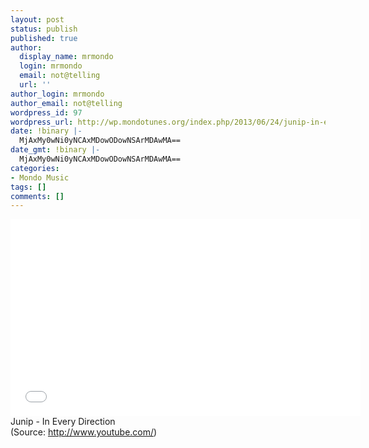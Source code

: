 ```yaml
---
layout: post
status: publish
published: true
author:
  display_name: mrmondo
  login: mrmondo
  email: not@telling
  url: ''
author_login: mrmondo
author_email: not@telling
wordpress_id: 97
wordpress_url: http://wp.mondotunes.org/index.php/2013/06/24/junip-in-every-direction/
date: !binary |-
  MjAxMy0wNi0yNCAxMDowODowNSArMDAwMA==
date_gmt: !binary |-
  MjAxMy0wNi0yNCAxMDowODowNSArMDAwMA==
categories:
- Mondo Music
tags: []
comments: []
---
```

<iframe width="560" height="315" src="//www.youtube.com/embed/q7yaHnUPJLE" frameborder="0"> </iframe>
Junip - In Every Direction
<div class="attribution">(<span>Source:</span> <a href="http://www.youtube.com/">http://www.youtube.com/</a>)</div>
